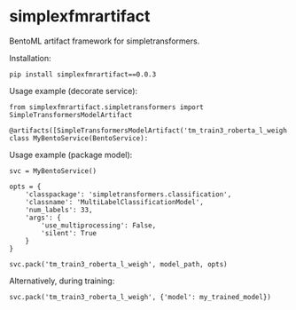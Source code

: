 # simplexfmrartifact

BentoML artifact framework for simpletransformers.

Installation:

    pip install simplexfmrartifact==0.0.3

Usage example (decorate service):

    from simplexfmrartifact.simpletransformers import SimpleTransformersModelArtifact

    @artifacts([SimpleTransformersModelArtifact('tm_train3_roberta_l_weigh')])
    class MyBentoService(BentoService):


Usage example (package model):

    svc = MyBentoService()

    opts = {
        'classpackage': 'simpletransformers.classification',
        'classname': 'MultiLabelClassificationModel',
        'num_labels': 33,
        'args': {
            'use_multiprocessing': False,
            'silent': True
        }
    }

    svc.pack('tm_train3_roberta_l_weigh', model_path, opts)

Alternatively, during training:

    svc.pack('tm_train3_roberta_l_weigh', {'model': my_trained_model})
